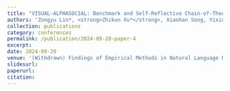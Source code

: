 ```yaml
---
title: "VISUAL-ALPHASOCIAL: Benchmark and Self-Reflective Chain-of-Thought Generation for Visual Social Commonsense Reasoning"
authors: 'Zongyu Lin*, <strong>Zhikun Xu*</strong>, Xiaohan Song, Yixin Wan, Stuart X. Yao, Tsung-Han Lin, Selina Song, Pranav Subbaraman, Ben Zhou, Kai-Wei Chang, Yizhou Sun'
collection: publications
category: conferences
permalink: /publication/2024-09-20-paper-4
excerpt: 
date: 2024-09-20
venue: '(Withdrawn) Findings of Empirical Methods in Natural Language Processing (EMNLP)'
slidesurl: 
paperurl: 
citation: 
---
```


